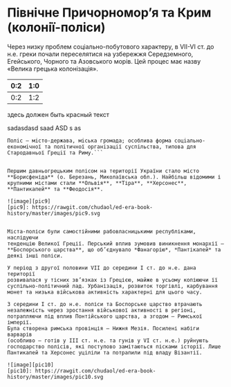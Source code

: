 Пiвнiчне Причорномор’я та Крим (колонiї-полiси)
===============================================

Через низку проблем соціально-побутового характеру, в VII-VI ст. до н.е.
греки почали переселятися на узбережжя Середземного, Егейського, Чорного
та Азовського морів. Цей процес має назву «Велика грецька колонізація».

| 0:2 | 1:0 |
| -- | -- |
| 0:2 | 1:2 |




<div id="eoz">
здесь должен быть красный текст
</div>
<p>sadasdasd  saad  ASD s as</p>

```
Полiс — мiсто-держава, мiська громада; особлива форма соцiально-економiчної та полiтичної органiзацiї суспiльства, типова для Стародавньої Грецiї та Риму.```


Першим давньогрецьким полісом на території України стало місто
**Борисфеніда** (о. Березань, Миколаївська обл.). Найбільш відомими і
крупними містами стали **Ольвія**, **Тіра**, **Херсонес**,
**Пантикапей** та **Феодосія**.

![image][pic9]
[pic9]: https://rawgit.com/chudaol/ed-era-book-history/master/images/pic9.svg


Міста-поліси були самостійними рабовласницькими республіками, наслідуючи
тенденцію Великої Греції. Перський вплив зумовив виникнення монархії –
**Боспорського царства**, що об’єднувало *Фанагорію*, *Пантікапей* та
деякі інші поліси.

У період з другої половини VII до середини І ст. до н.е. дана території
розвивалася у тісних зв’язках із Грецією, майже в усьому копіюючи її
суспільно-політичний лад. Урбанізація, розвиток торгівлі, карбування
монет та низька військова активність характерні для цього часу.

З середини І ст. до н.е. поліси та Боспорське царство втрачають
незалежність через зростання військової активності в регіоні,
потрапляючи під вплив Понтійського царства, а згодом – Римської імперії.
Була створена римська провінція – Нижня Мезія. Посилені набіги варварів
(особливо – готів у ІІІ ст. н.е. та гунів у VI ст. н.е.) руйнують
господарство полісів, які поступово замітаються пісками історії. Лише
Пантикапей та Херсонес уціліли та потрапили під владу Візантії.

![image][pic10]
[pic10]: https://rawgit.com/chudaol/ed-era-book-history/master/images/pic10.svg